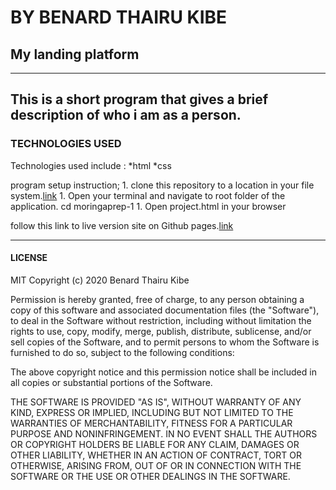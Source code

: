 # BY BENARD THAIRU KIBE

## My landing platform
---
This is a short program that gives a brief description of who i am as a person.
---
### TECHNOLOGIES USED
Technologies used include : *html
                            *css

program setup instruction;
    1. clone this repository to a location in your file system.[link](https://github.com/bano27/moringaprep-1.git)
    1. Open your terminal and navigate to root folder of the application. cd moringaprep-1
    1. Open project.html in your browser

follow this link to live version site on Github pages.[link](https://bano27.github.io/moringaprep-1/)

---
#### LICENSE

MIT Copyright (c) 2020 Benard Thairu Kibe

Permission is hereby granted, free of charge, to any person obtaining a copy of this software and associated documentation files (the "Software"), to deal in the Software without restriction, including without limitation the rights to use, copy, modify, merge, publish, distribute, sublicense, and/or sell copies of the Software, and to permit persons to whom the Software is furnished to do so, subject to the following conditions:

The above copyright notice and this permission notice shall be included in all copies or substantial portions of the Software.

THE SOFTWARE IS PROVIDED "AS IS", WITHOUT WARRANTY OF ANY KIND, EXPRESS OR IMPLIED, INCLUDING BUT NOT LIMITED TO THE WARRANTIES OF MERCHANTABILITY, FITNESS FOR A PARTICULAR PURPOSE AND NONINFRINGEMENT. IN NO EVENT SHALL THE AUTHORS OR COPYRIGHT HOLDERS BE LIABLE FOR ANY CLAIM, DAMAGES OR OTHER LIABILITY, WHETHER IN AN ACTION OF CONTRACT, TORT OR OTHERWISE, ARISING FROM, OUT OF OR IN CONNECTION WITH THE SOFTWARE OR THE USE OR OTHER DEALINGS IN THE SOFTWARE.
